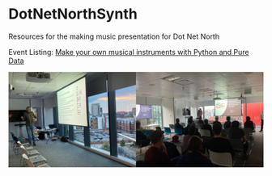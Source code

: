 # DotNetNorthSynth
Resources for the making music presentation for Dot Net North

Event Listing: [Make your own musical instruments with Python and Pure Data](https://www.meetup.com/DotNetNorth/events/287755955/)

![Rob Miles presenting at Auto Trader, Manchester](https://github.com/CrazyRobMiles/DotNetNorthSynth/blob/main/images/dot-net-north-september-2022.jpg?raw=true)